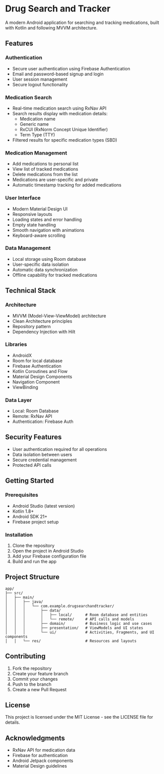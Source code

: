 # Drug Search and Tracker

A modern Android application for searching and tracking medications, built with Kotlin and following MVVM architecture.

## Features

### Authentication
- Secure user authentication using Firebase Authentication
- Email and password-based signup and login
- User session management
- Secure logout functionality

### Medication Search
- Real-time medication search using RxNav API
- Search results display with medication details:
  - Medication name
  - Generic name
  - RxCUI (RxNorm Concept Unique Identifier)
  - Term Type (TTY)
- Filtered results for specific medication types (SBD)

### Medication Management
- Add medications to personal list
- View list of tracked medications
- Delete medications from the list
- Medications are user-specific and private
- Automatic timestamp tracking for added medications

### User Interface
- Modern Material Design UI
- Responsive layouts
- Loading states and error handling
- Empty state handling
- Smooth navigation with animations
- Keyboard-aware scrolling

### Data Management
- Local storage using Room database
- User-specific data isolation
- Automatic data synchronization
- Offline capability for tracked medications

## Technical Stack

### Architecture
- MVVM (Model-View-ViewModel) architecture
- Clean Architecture principles
- Repository pattern
- Dependency Injection with Hilt

### Libraries
- AndroidX
- Room for local database
- Firebase Authentication
- Kotlin Coroutines and Flow
- Material Design Components
- Navigation Component
- ViewBinding

### Data Layer
- Local: Room Database
- Remote: RxNav API
- Authentication: Firebase Auth

## Security Features
- User authentication required for all operations
- Data isolation between users
- Secure credential management
- Protected API calls

## Getting Started

### Prerequisites
- Android Studio (latest version)
- Kotlin 1.8+
- Android SDK 21+
- Firebase project setup

### Installation
1. Clone the repository
2. Open the project in Android Studio
3. Add your Firebase configuration file
4. Build and run the app

## Project Structure
```
app/
├── src/
│   ├── main/
│   │   ├── java/
│   │   │   └── com.example.drugsearchandtracker/
│   │   │       ├── data/
│   │   │       │   ├── local/      # Room database and entities
│   │   │       │   └── remote/     # API calls and models
│   │   │       ├── domain/         # Business logic and use cases
│   │   │       ├── presentation/   # ViewModels and UI states
│   │   │       └── ui/             # Activities, Fragments, and UI components
│   │   └── res/                    # Resources and layouts
```

## Contributing
1. Fork the repository
2. Create your feature branch
3. Commit your changes
4. Push to the branch
5. Create a new Pull Request

## License
This project is licensed under the MIT License - see the LICENSE file for details.

## Acknowledgments
- RxNav API for medication data
- Firebase for authentication
- Android Jetpack components
- Material Design guidelines 